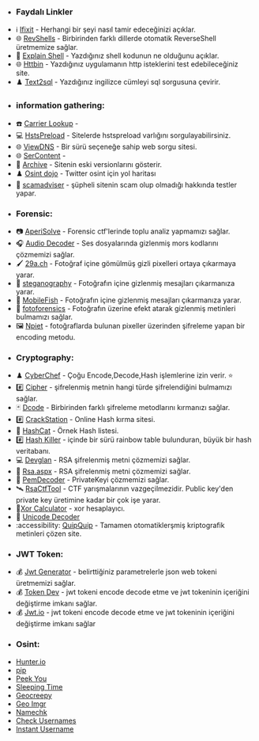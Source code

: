 

* ### Faydalı Linkler
 - ℹ️ [Ifixit](https://www.ifixit.com/) - Herhangi bir şeyi nasıl tamir edeceğinizi açıklar.
 - 🌐 [RevShells](https://www.revshells.com/) - Birbirinden farklı dillerde otomatik ReverseShell üretmemize sağlar.
 - 🧭 [Explain Shell](https://explainshell.com/) - Yazdığınız shell kodunun ne olduğunu açıklar.
 - 🌐 [Httbin](https://httpbin.org/#/Auth) - Yazdığınız uygulamanın http isteklerini test edebileceğiniz site. 
 - ♟️ [Text2sql](https://www.text2sql.ai/) - Yazdığınız ingilizce cümleyi sql sorgusuna çevirir.


* ### information gathering:
 - ☎️ [Carrier Lookup](https://www.carrierlookup.com/) - 
 - 💻 [HstsPreload](https://hstspreload.org/) - Sitelerde hstspreload varlığını sorgulayabilirsiniz.
 - 🌐 [ViewDNS](https://viewdns.info/) - Bir sürü seçeneğe sahip web sorgu sitesi.
 - 🌐 [SerContent](https://bgp.he.net/dns/sercontent.com) - 
 - 📖 [Archive](https://archive.org/web/) - Sitenin eski versionlarını gösterir.
 - ♟️ [Osint dojo](https://www.osintdojo.com/diagrams/twitter) - Twitter osint için yol haritası
 - 📛 [scamadviser](https://www.scamadviser.com/) - şüpheli sitenin scam olup olmadığı hakkında testler yapar.


* ### Forensic:
 - 📷 [AperiSolve](https://www.aperisolve.com/) - Forensic ctf'lerinde toplu analiz yapmamızı sağlar.
 - 🎧 [Audio Decoder](https://morsecode.world/international/decoder/audio-decoder-adaptive.html) - Ses dosyalarında gizlenmiş mors kodlarını çözmemizi sağlar.
 - 🖌️ [29a.ch](https://29a.ch/photo-forensics/#pca) - Fotoğraf içine gömülmüş gizli pixelleri ortaya çıkarmaya yarar.
 - 📝 [steganography](https://stylesuxx.github.io/steganography/) - Fotoğrafın içine gizlenmiş mesajları çıkarmanıza yarar.
 - 📝 [MobileFish](https://www.mobilefish.com/services/steganography/steganography.php) - Fotoğrafın içine gizlenmiş mesajları çıkarmanıza yarar.
 - 📝 [fotoforensics](https://fotoforensics.com/) - Fotoğrafın üzerine efekt atarak gizlenmiş metinleri bulmamızı sağlar.
 - 🖼️ [Npiet](https://www.bertnase.de/npiet/npiet-execute.php) - fotoğraflarda bulunan pixeller üzerinden şifreleme yapan bir encoding metodu.

* ### Cryptography:

- ♟️ [CyberChef](https://gchq.github.io/CyberChef/) - Çoğu Encode,Decode,Hash işlemlerine izin verir. ⭐
- #️⃣ [Cipher](https://www.dcode.fr/cipher-identifier) - şifrelenmiş metnin hangi türde şifrelendiğini bulmamızı sağlar.
- 🃏 [Dcode](https://www.dcode.fr/) - Birbirinden farklı şifreleme metodlarını kırmanızı sağlar.
- #️⃣ [CrackStation](https://crackstation.net/) - Online Hash kırma sitesi.
- 🧮 [HashCat](https://hashcat.net/wiki/doku.php?id=example_hashes) - Örnek Hash listesi.
- #️⃣ [Hash Killer](https://hashkiller.io/listmanager) - içinde bir sürü rainbow table bulunduran, büyük bir hash veritabanı.
- 💻 [Devglan](https://www.devglan.com/online-tools/rsa-encryption-decryption) - RSA şifrelenmiş metni çözmemizi sağlar.
- 📔 [Rsa.aspx](https://the-x.cn/en-US/cryptography/Rsa.aspx) - RSA şifrelenmiş metni çözmemizi sağlar.
- 🔡 [PemDecoder](https://report-uri.com/home/pem_decoder) - PrivateKeyi çözmemizi sağlar.
- 🛰️ [RsaCtfTool](https://github.com/RsaCtfTool/RsaCtfTool) - CTF yarışmalarının vazgeçilmezidir. Public key'den private key üretimine kadar bir çok işe yarar.
- 🔶[Xor Calculator](https://toolslick.com/math/bitwise/xor-calculator) - xor hesaplayıcı.
- 📓 [Unicode Decoder](https://www.irongeek.com/i.php?page=security/unicode-steganography-homoglyph-encoder)
- :accessibility: [QuipQuip](https://quipqiup.com/) - Tamamen otomatiklerşmiş kriptografik metinleri çözen site.


* ### JWT Token:

- 💰 [Jwt Generator](https://www.javainuse.com/jwtgenerator) - belirttiğiniz parametrelerle json web tokeni üretmemizi sağlar.
- 💰 [Token Dev](https://token.dev/) - jwt tokeni encode decode etme ve jwt tokeninin içeriğini değiştirme imkanı sağlar.
- 💰 [Jwt.io](https://jwt.io/) - jwt tokeni encode decode etme ve jwt tokeninin içeriğini değiştirme imkanı sağlar



* ### Osint:
- [Hunter.io](https://hunter.io/)
- [pip](https://pipl.com/)
- [Peek You](https://www.peekyou.com/)
- [Sleeping Time](https://sleepingtime.org/)
- [Geocreepy](https://www.geocreepy.com/)
- [Geo Imgr](https://tool.geoimgr.com/)
- [Namechk](https://namechk.com/)
- [Check Usernames](https://checkusernames.com/)
- [Instant Username](https://instantusername.com/)
